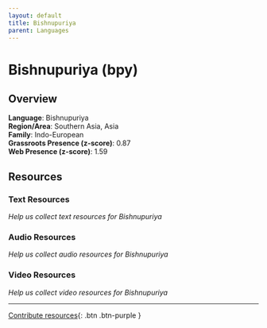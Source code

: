 ```yaml
---
layout: default
title: Bishnupuriya
parent: Languages
---
```


# Bishnupuriya (bpy)

## Overview

**Language**: Bishnupuriya  
**Region/Area**: Southern Asia, Asia  
**Family**: Indo-European  
**Grassroots Presence (z-score)**: 0.87  
**Web Presence (z-score)**: 1.59  

## Resources

### Text Resources
*Help us collect text resources for Bishnupuriya*

### Audio Resources
*Help us collect audio resources for Bishnupuriya*

### Video Resources
*Help us collect video resources for Bishnupuriya*

---

[Contribute resources](https://forms.office.com/e/1SfLJx3u1r){: .btn .btn-purple }
